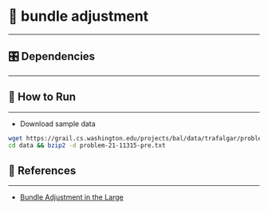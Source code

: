 # 📝 bundle adjustment
***

## 🎛  Dependencies
***

## :running: How to Run ##
***

- Download sample data

```bash
wget https://grail.cs.washington.edu/projects/bal/data/trafalgar/problem-21-11315-pre.txt.bz2 -P ./data/
cd data && bzip2 -d problem-21-11315-pre.txt
```

## :gem: References ##
***

- [Bundle Adjustment in the Large](https://grail.cs.washington.edu/projects/bal/)
